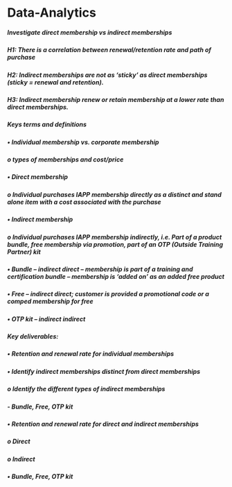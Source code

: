 # Data-Analytics

##### Investigate direct membership vs indirect memberships

##### H1: There is a correlation between renewal/retention rate and path of purchase
##### H2: Indirect memberships are not as ‘sticky’ as direct memberships (sticky = renewal and retention). 
##### H3: Indirect membership renew or retain membership at a lower rate than direct memberships.

##### Keys terms and definitions
##### •	Individual membership vs. corporate membership
#####  o	types of memberships and cost/price
##### •	Direct membership
#####     o	Individual purchases IAPP membership directly as a distinct and stand alone item with a cost associated with the purchase
##### •	Indirect membership
#####  o	Individual purchases IAPP membership indirectly, i.e. Part of a product bundle, free membership via promotion, part of an OTP (Outside Training Partner) kit
##### •	Bundle – indirect direct – membership is part of a training and certification bundle – membership is ‘added on’ as an added free product
##### •	Free – indirect direct; customer is provided a promotional code or a comped membership for free
##### •	OTP kit – indirect indirect

##### Key deliverables:
##### •	Retention and renewal rate for individual memberships 
##### •	Identify indirect memberships distinct from direct memberships
#####  o	Identify the different types of indirect memberships
#####    -	Bundle, Free, OTP kit
##### •	Retention and renewal rate for direct and indirect memberships
#####  o	Direct
#####  o	Indirect
##### • Bundle, Free, OTP kit
